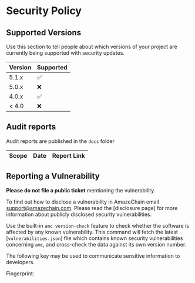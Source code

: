 # Security Policy

## Supported Versions

Use this section to tell people about which versions of your project are
currently being supported with security updates.

| Version | Supported          |
| ------- | ------------------ |
| 5.1.x   | :white_check_mark: |
| 5.0.x   | :x:                |
| 4.0.x   | :white_check_mark: |
| < 4.0   | :x:                |

## Audit reports

Audit reports are published in the `docs` folder

| Scope | Date | Report Link |
| ------- | ------- | ----------- |

## Reporting a Vulnerability

**Please do not file a public ticket** mentioning the vulnerability.

To find out how to disclose a vulnerability in AmazeChain email support@amazechain.com. Please read the [disclosure page] for more information about publicly disclosed security vulnerabilities.

Use the built-in `amc version-check` feature to check whether the software is affected by any known vulnerability. This command will fetch the latest [`vulnerabilities.json`] file which contains known security vulnerabilities concerning `amc`, and cross-check the data against its own version number.

The following key may be used to communicate sensitive information to developers.

Fingerprint:
